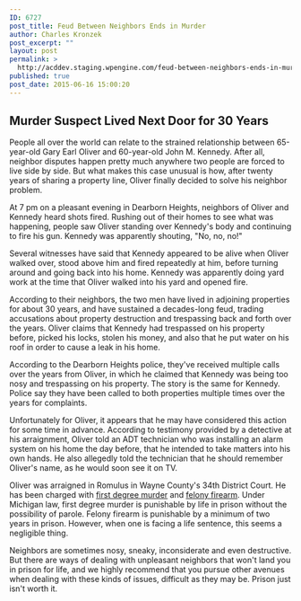 ```yaml
---
ID: 6727
post_title: Feud Between Neighbors Ends in Murder
author: Charles Kronzek
post_excerpt: ""
layout: post
permalink: >
  http://acddev.staging.wpengine.com/feud-between-neighbors-ends-in-murder.html
published: true
post_date: 2015-06-16 15:00:20
---
```

<h2>Murder Suspect Lived Next Door for 30 Years</h2>
People all over the world can relate to the strained relationship between 65-year-old Gary Earl Oliver and 60-year-old John M. Kennedy. After all, neighbor disputes happen pretty much anywhere two people are forced to live side by side. But what makes this case unusual is how, after twenty years of sharing a property line, Oliver finally decided to solve his neighbor problem.

At 7 pm on a pleasant evening in Dearborn Heights, neighbors of Oliver and Kennedy heard shots fired. Rushing out of their homes to see what was happening, people saw Oliver standing over Kennedy's body and continuing to fire his gun. Kennedy was apparently shouting, "No, no, no!"

Several witnesses have said that Kennedy appeared to be alive when Oliver walked over, stood above him and fired repeatedly at him, before turning around and going back into his home. Kennedy was apparently doing yard work at the time that Oliver walked into his yard and opened fire.

According to their neighbors, the two men have lived in adjoining properties for about 30 years, and have sustained a decades-long feud, trading accusations about property destruction and trespassing back and forth over the years. Oliver claims that Kennedy had trespassed on his property before, picked his locks, stolen his money, and also that he put water on his roof in order to cause a leak in his home.

According to the Dearborn Heights police, they've received multiple calls over the years from Oliver, in which he claimed that Kennedy was being too nosy and trespassing on his property. The story is the same for Kennedy. Police say they have been called to both properties multiple times over the years for complaints.

Unfortunately for Oliver, it appears that he may have considered this action for some time in advance. According to testimony provided by a detective at his arraignment, Oliver told an ADT technician who was installing an alarm system on his home the day before, that he intended to take matters into his own hands. He also allegedly told the technician that he should remember Oliver's name, as he would soon see it on TV.

Oliver was arraigned in Romulus in Wayne County's 34th District Court. He has been charged with <a href="http://acddev.staging.wpengine.com/homicide.html" target="_blank">first degree murder</a> and <a href="http://acddev.staging.wpengine.com/michigan-felony-firearm-attorneys-michigan-gun-lawyers.html" target="_blank">felony firearm</a>. Under Michigan law, first degree murder is punishable by life in prison without the possibility of parole. Felony firearm is punishable by a minimum of two years in prison. However, when one is facing a life sentence, this seems a negligible thing.

Neighbors are sometimes nosy, sneaky, inconsiderate and even destructive. But there are ways of dealing with unpleasant neighbors that won't land you in prison for life, and we highly recommend that you pursue other avenues when dealing with these kinds of issues, difficult as they may be. Prison just isn't worth it.